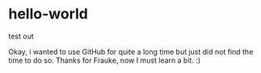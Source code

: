 # hello-world
test out


Okay, i wanted to use GitHub for quite a long time but just did not find the time to do so. 
Thanks for Frauke, now I must learn a bit. :)
